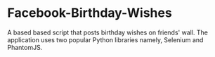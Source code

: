 # Facebook-Birthday-Wishes
A based based script that posts birthday wishes on friends' wall. The application uses two popular Python libraries namely, Selenium and PhantomJS.
